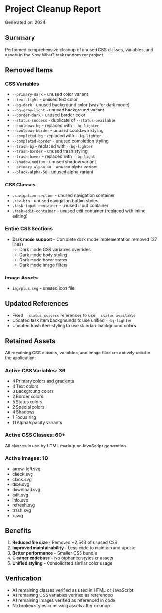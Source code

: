 # Project Cleanup Report

Generated on: 2024

## Summary
Performed comprehensive cleanup of unused CSS classes, variables, and assets in the Now What? task randomizer project.

## Removed Items

### CSS Variables
- `--primary-dark` - unused color variant
- `--text-light` - unused text color
- `--bg-dark` - unused background color (was for dark mode)
- `--bg-gray-light` - unused background variant
- `--border-dark` - unused border color
- `--status-success` - duplicate of `--status-available`
- `--cooldown-bg` - replaced with `--bg-lighter`
- `--cooldown-border` - unused cooldown styling
- `--completed-bg` - replaced with `--bg-lighter`
- `--completed-border` - unused completion styling
- `--trash-bg` - replaced with `--bg-lighter`
- `--trash-border` - unused trash styling
- `--trash-hover` - replaced with `--bg-light`
- `--shadow-medium` - unused shadow variant
- `--primary-alpha-50` - unused alpha variant
- `--black-alpha-50` - unused alpha variant

### CSS Classes
- `.navigation-section` - unused navigation container
- `.nav-btn` - unused navigation button styles
- `.task-input-container` - unused input container
- `.task-edit-container` - unused edit container (replaced with inline editing)

### Entire CSS Sections
- **Dark mode support** - Complete dark mode implementation removed (37 lines)
  - Dark mode CSS variables overrides
  - Dark mode body styling
  - Dark mode hover states
  - Dark mode image filters

### Image Assets
- `img/plus.svg` - unused icon file

## Updated References
- Fixed `--status-success` references to use `--status-available`
- Updated task item backgrounds to use unified `--bg-lighter`
- Updated trash item styling to use standard background colors

## Retained Assets
All remaining CSS classes, variables, and image files are actively used in the application:

### Active CSS Variables: 36
- 4 Primary colors and gradients
- 4 Text colors  
- 3 Background colors
- 2 Border colors
- 5 Status colors
- 2 Special colors
- 4 Shadows
- 1 Focus ring
- 11 Alpha/opacity variants

### Active CSS Classes: 60+
All classes in use by HTML markup or JavaScript generation

### Active Images: 10
- arrow-left.svg
- check.svg
- clock.svg
- dice.svg
- download.svg
- edit.svg
- info.svg
- refresh.svg
- trash.svg
- x.svg

## Benefits
1. **Reduced file size** - Removed ~2.5KB of unused CSS
2. **Improved maintainability** - Less code to maintain and update
3. **Better performance** - Smaller CSS bundle
4. **Cleaner codebase** - No orphaned styles or assets
5. **Unified styling** - Consolidated similar color usage

## Verification
- All remaining classes verified as used in HTML or JavaScript
- All remaining CSS variables verified as referenced
- All remaining images verified as referenced in code
- No broken styles or missing assets after cleanup